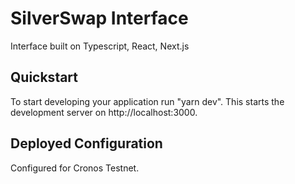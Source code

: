 # SilverSwap Interface
Interface built on Typescript, React, Next.js

## Quickstart
To start developing your application run "yarn dev". This starts the development server on http://localhost:3000.

## Deployed Configuration
Configured for Cronos Testnet.